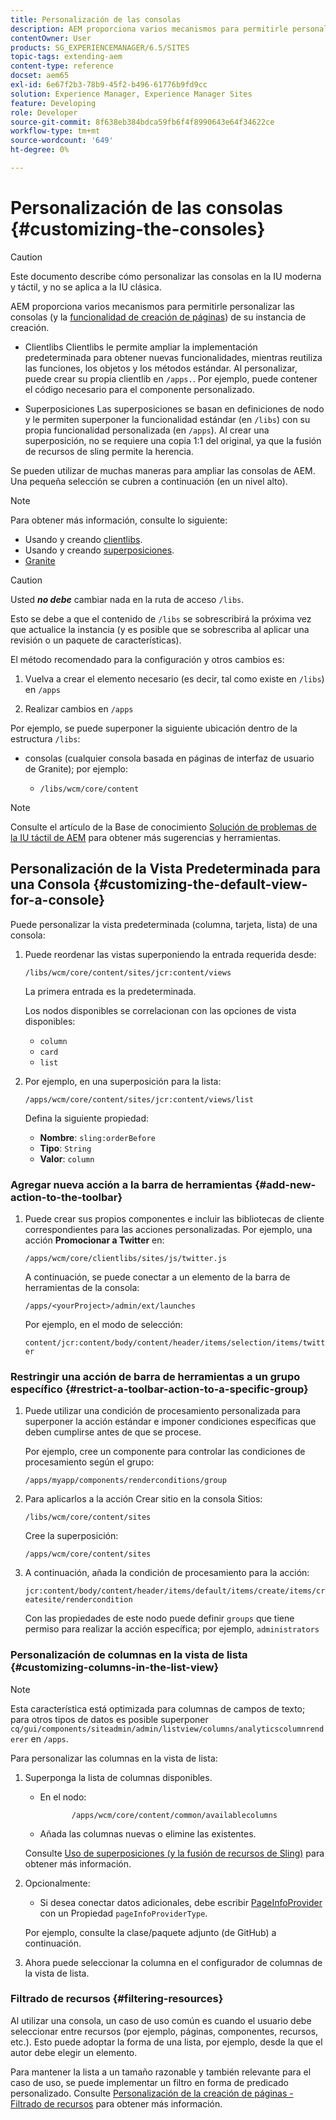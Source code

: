 ```yaml
---
title: Personalización de las consolas
description: AEM proporciona varios mecanismos para permitirle personalizar las consolas de su instancia de creación
contentOwner: User
products: SG_EXPERIENCEMANAGER/6.5/SITES
topic-tags: extending-aem
content-type: reference
docset: aem65
exl-id: 6e67f2b3-78b9-45f2-b496-61776b9fd9cc
solution: Experience Manager, Experience Manager Sites
feature: Developing
role: Developer
source-git-commit: 8f638eb384bdca59fb6f4f8990643e64f34622ce
workflow-type: tm+mt
source-wordcount: '649'
ht-degree: 0%

---
```


# Personalización de las consolas {#customizing-the-consoles}

>[!CAUTION]
>
>Este documento describe cómo personalizar las consolas en la IU moderna y táctil, y no se aplica a la IU clásica.

AEM proporciona varios mecanismos para permitirle personalizar las consolas (y la [funcionalidad de creación de páginas](/help/sites-developing/customizing-page-authoring-touch.md)) de su instancia de creación.

* Clientlibs
Clientlibs le permite ampliar la implementación predeterminada para obtener nuevas funcionalidades, mientras reutiliza las funciones, los objetos y los métodos estándar. Al personalizar, puede crear su propia clientlib en `/apps.`. Por ejemplo, puede contener el código necesario para el componente personalizado.

* Superposiciones
Las superposiciones se basan en definiciones de nodo y le permiten superponer la funcionalidad estándar (en `/libs`) con su propia funcionalidad personalizada (en `/apps`). Al crear una superposición, no se requiere una copia 1:1 del original, ya que la fusión de recursos de sling permite la herencia.

Se pueden utilizar de muchas maneras para ampliar las consolas de AEM. Una pequeña selección se cubren a continuación (en un nivel alto).

>[!NOTE]
>
>Para obtener más información, consulte lo siguiente:
>
>* Usando y creando [clientlibs](/help/sites-developing/clientlibs.md).
>* Usando y creando [superposiciones](/help/sites-developing/overlays.md).
>* [Granite](https://helpx.adobe.com/experience-manager/6-5/sites/developing/using/reference-materials/granite-ui/api/index.html)
>


>[!CAUTION]
>
>Usted ***no debe*** cambiar nada en la ruta de acceso `/libs`.
>
>Esto se debe a que el contenido de `/libs` se sobrescribirá la próxima vez que actualice la instancia (y es posible que se sobrescriba al aplicar una revisión o un paquete de características).
>
>El método recomendado para la configuración y otros cambios es:
>
>1. Vuelva a crear el elemento necesario (es decir, tal como existe en `/libs`) en `/apps`
>
>1. Realizar cambios en `/apps`
>

Por ejemplo, se puede superponer la siguiente ubicación dentro de la estructura `/libs`:

* consolas (cualquier consola basada en páginas de interfaz de usuario de Granite); por ejemplo:

   * `/libs/wcm/core/content`

>[!NOTE]
>
>Consulte el artículo de la Base de conocimiento [Solución de problemas de la IU táctil de AEM](https://experienceleague.adobe.com/en/docs/experience-cloud-kcs/kbarticles/ka-16935) para obtener más sugerencias y herramientas.

## Personalización de la Vista Predeterminada para una Consola {#customizing-the-default-view-for-a-console}

Puede personalizar la vista predeterminada (columna, tarjeta, lista) de una consola:

1. Puede reordenar las vistas superponiendo la entrada requerida desde:

   `/libs/wcm/core/content/sites/jcr:content/views`

   La primera entrada es la predeterminada.

   Los nodos disponibles se correlacionan con las opciones de vista disponibles:

   * `column`
   * `card`
   * `list`

1. Por ejemplo, en una superposición para la lista:

   `/apps/wcm/core/content/sites/jcr:content/views/list`

   Defina la siguiente propiedad:

   * **Nombre**: `sling:orderBefore`
   * **Tipo**: `String`
   * **Valor**: `column`

### Agregar nueva acción a la barra de herramientas {#add-new-action-to-the-toolbar}

1. Puede crear sus propios componentes e incluir las bibliotecas de cliente correspondientes para las acciones personalizadas. Por ejemplo, una acción **Promocionar a Twitter** en:

   `/apps/wcm/core/clientlibs/sites/js/twitter.js`

   A continuación, se puede conectar a un elemento de la barra de herramientas de la consola:

   `/apps/<yourProject>/admin/ext/launches`

   Por ejemplo, en el modo de selección:

   `content/jcr:content/body/content/header/items/selection/items/twitter`

### Restringir una acción de barra de herramientas a un grupo específico {#restrict-a-toolbar-action-to-a-specific-group}

1. Puede utilizar una condición de procesamiento personalizada para superponer la acción estándar e imponer condiciones específicas que deben cumplirse antes de que se procese.

   Por ejemplo, cree un componente para controlar las condiciones de procesamiento según el grupo:

   `/apps/myapp/components/renderconditions/group`

1. Para aplicarlos a la acción Crear sitio en la consola Sitios:

   `/libs/wcm/core/content/sites`

   Cree la superposición:

   `/apps/wcm/core/content/sites`

1. A continuación, añada la condición de procesamiento para la acción:

   `jcr:content/body/content/header/items/default/items/create/items/createsite/rendercondition`

   Con las propiedades de este nodo puede definir `groups` que tiene permiso para realizar la acción específica; por ejemplo, `administrators`

### Personalización de columnas en la vista de lista {#customizing-columns-in-the-list-view}

>[!NOTE]
>
>Esta característica está optimizada para columnas de campos de texto; para otros tipos de datos es posible superponer `cq/gui/components/siteadmin/admin/listview/columns/analyticscolumnrenderer` en `/apps`.

Para personalizar las columnas en la vista de lista:

1. Superponga la lista de columnas disponibles.

   * En el nodo:

     ```
            /apps/wcm/core/content/common/availablecolumns
     ```

   * Añada las columnas nuevas o elimine las existentes.

   Consulte [Uso de superposiciones (y la fusión de recursos de Sling)](/help/sites-developing/overlays.md) para obtener más información.

1. Opcionalmente:

   * Si desea conectar datos adicionales, debe escribir [PageInfoProvider](https://helpx.adobe.com/experience-manager/6-5/sites/developing/using/reference-materials/javadoc/com/day/cq/wcm/api/PageInfoProvider.html) con un
     Propiedad `pageInfoProviderType`.

   Por ejemplo, consulte la clase/paquete adjunto (de GitHub) a continuación.

1. Ahora puede seleccionar la columna en el configurador de columnas de la vista de lista.

### Filtrado de recursos {#filtering-resources}

Al utilizar una consola, un caso de uso común es cuando el usuario debe seleccionar entre recursos (por ejemplo, páginas, componentes, recursos, etc.). Esto puede adoptar la forma de una lista, por ejemplo, desde la que el autor debe elegir un elemento.

Para mantener la lista a un tamaño razonable y también relevante para el caso de uso, se puede implementar un filtro en forma de predicado personalizado. Consulte [Personalización de la creación de páginas - Filtrado de recursos](/help/sites-developing/customizing-page-authoring-touch.md#filtering-resources) para obtener más información.
